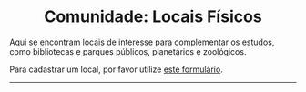 <h1 align="center">Comunidade: Locais Físicos</h1>

Aqui se encontram locais de interesse para complementar os estudos, como bibliotecas e parques públicos, planetários e zoológicos.

Para cadastrar um local, por favor utilize [este formulário](https://forms.gle/3Gk9RZwUnq5bqW18A).

---
